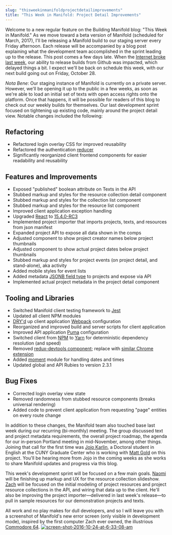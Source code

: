 ```yaml
---
slug: "thisweekinmanifoldprojectdetailimprovements"
title: "This Week in Manifold: Project Detail Improvements"
---
```




<!--truncate-->

Welcome to a new regular feature on the Building Manifold blog: "This Week in Manifold." As we move toward a beta version of Manifold (scheduled for March, 2017), I'll be releasing a Manifold build to our staging server every Friday afternoon. Each release will be accompanied by a blog post explaining what the development team accomplished in the sprint leading up to the release. This post comes a few days late. When the [Internet broke last week](http://www.nytimes.com/2016/10/22/business/internet-problems-attack.html?_r=0), our ability to release builds from Github was impacted, which delayed things a bit. I expect we'll be back on schedule this week, with our next build going out on Friday, October 28.

_Nota Bene_: Our staging instance of Manifold is currently on a private server. However, we'll be opening it up to the public in a few weeks, as soon as we're able to load an initial set of texts with open access rights onto the platform. Once that happens, it will be possible for readers of this blog to check out our weekly builds for themselves. Our last development sprint focused on tightening up existing code, mainly around the project detail view. Notable changes included the following:

## Refactoring

- Refactored login overlay CSS for improved reusability
- Refactored the authentication [reducer](http://redux.js.org/docs/basics/Reducers.html)
- Significantly reorganized client frontend components for easier readability and reusability

## Features and Improvements
- Exposed "published" boolean attribute on Texts in the API
- Stubbed markup and styles for the resource collection detail component
- Stubbed markup and styles for the collection list component
- Stubbed markup and styles for the resource list component
- Improved client application exception handling
- Upgraded [React](https://facebook.github.io/react/) to [15.4.0-RC3](https://github.com/facebook/react/tree/v15.4.0-rc.3)
- Implemented project importer that imports projects, texts, and resources from json manifest
- Expanded project API to expose all data shown in the comps
- Adjusted component to show project creator names below project thumbnails
- Adjusted component to show actual project dates below project thumbnails
- Stubbed markup and styles for project events (on project detail, and stand-alone), aka activity
- Added mobile styles for event lists
- Added metadata [JSONB field type](https://www.postgresql.org/docs/9.4/static/datatype-json.html) to projects and expose via API
- Implemented actual project metadata in the project detail component

## Tooling and Libraries
- Switched Manifold client testing framework to [Jest](https://facebook.github.io/jest/)
- Updated all client NPM modules
- [DRY'd](https://en.wikipedia.org/wiki/Don%27t_repeat_yourself) up client application [Webpack](https://webpack.github.io/) configuration
- Reorganized and improved build and server scripts for client application
- Improved API application [Puma](http://puma.io/) configuration
- Switched client from [NPM](https://www.npmjs.com/) to [Yarn](https://yarnpkg.com/) for deterministic dependency resolution (and speed)
- Removed [redux-devtools component](https://github.com/gaearon/redux-devtools); replace with [similar Chrome extension](http://zalmoxisus.github.io/redux-devtools-extension/)
- Added [moment](http://momentjs.com/) module for handling dates and times
- Updated global and API Rubies to version 2.3.1

## Bug Fixes
- Corrected login overlay view state
- Removed randomness from stubbed resource components (breaks universal rendering)
- Added code to prevent client application from requesting "page" entities on every route change

 In addition to these changes, the Manifold team also touched base last week during our recurring (bi-monthly) meeting. The group discussed text and project metadata requirements, the overall project roadmap, the agenda for our in-person Portland meeting in mid-November, among other things. Joining that call for the first time was [Jojo Karlin](https://twitter.com/jojokarlin), a Doctoral student in English at the CUNY Graduate Center who is working with [Matt Gold](https://twitter.com/mkgold) on this project. You'll be hearing more from Jojo in the coming weeks as she works to share Manifold updates and progress via this blog.

 This week's development sprint will be focused on a few main goals. [Naomi](https://twitter.com/naomiyaki) will be finishing up markup and UX for the resource collection slideshow. [Zach](https://twitter.com/zdavis) will be focused on the initial modeling of project resources and project resource collections in the API, and wiring that data up to the client. He'll also be improving the project importer—delivered in last week's release—to pull in sample resources for our demonstration projects and texts.

 All work and no play makes for dull developers, and so I will leave you with a screenshot of Manifold's new error screen (only visible in development mode), inspired by the first computer Zach ever owned, the illustrious [Commodore 64](https://en.wikipedia.org/wiki/Commodore_64). [![screen-shot-2016-10-24-at-6-33-08-am](/img/blog/legacy_wp/2016/10/Screen-Shot-2016-10-24-at-6.33.08-AM-1024x766.png)](http://manifold.umn.edu/app/uploads/2016/10/Screen-Shot-2016-10-24-at-6.33.08-AM.png)  
